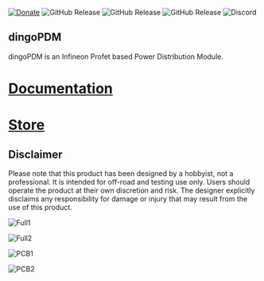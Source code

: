 [![Donate](https://img.shields.io/badge/Donate-PayPal-blue.svg)](https://www.paypal.com/donate/?hosted_button_id=HDE8YCVY9NR2L) ![GitHub Release](https://img.shields.io/github/v/release/corygrant/dingoPDM?include_prereleases) 
![GitHub Release](https://img.shields.io/github/v/release/corygrant/dingopdm_fw?include_prereleases&display_name=tag&label=Firmware) ![GitHub Release](https://img.shields.io/github/v/release/corygrant/dingoconfigurator?include_prereleases&display_name=tag&label=Software) ![Discord](https://img.shields.io/discord/1243358184266010667?label=discord)


## dingoPDM
dingoPDM is an Infineon Profet based Power Distribution Module. 

# [**Documentation**](https://corygrant.github.io/dingoPDM/)

# [**Store**](https://dingo-electronics.square.site/product/dingopdm/1)

## Disclaimer
Please note that this product has been designed by a hobbyist, not a professional. It is intended for off-road and testing use only. Users should operate the product at their own discretion and risk. The designer explicitly disclaims any responsibility for damage or injury that may result from the use of this product.

![Full1](docs/images/Full1.jpg)

![Full2](docs/images/Full2.jpg)

![PCB1](docs/images/PCB1.jpg)

![PCB2](docs/images/PCB2.jpg)